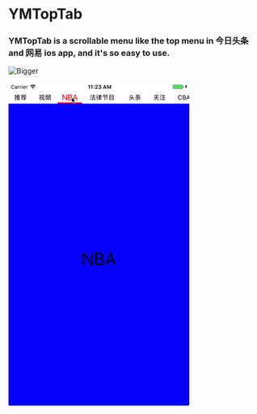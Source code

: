 # YMTopTab
### YMTopTab is a scrollable menu like the top menu in  今日头条 and 网易  ios app, and it's so easy to use.

![Bigger](https://raw.githubusercontent.com/Ym-Barry/YMTopTab/master/Bigger.gif)

![Slider](https://github.com/Ym-Barry/YMTopTab/blob/master/YMTopTab2.gif?raw=true)
